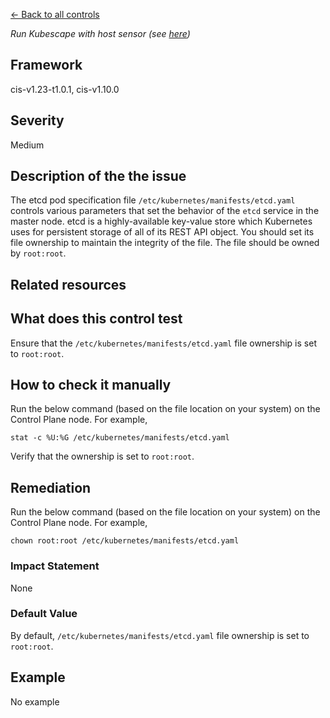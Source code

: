 [← Back to all controls](index.md)


_Run Kubescape with host sensor (see [here](../../components/host-sensor))_

## Framework

cis-v1.23-t1.0.1, cis-v1.10.0

## Severity

Medium

## Description of the the issue

The etcd pod specification file `/etc/kubernetes/manifests/etcd.yaml` controls various parameters that set the behavior of the `etcd` service in the master node. etcd is a highly-available key-value store which Kubernetes uses for persistent storage of all of its REST API object. You should set its file ownership to maintain the integrity of the file. The file should be owned by `root:root`.

## Related resources

## What does this control test

Ensure that the `/etc/kubernetes/manifests/etcd.yaml` file ownership is set to `root:root`.

## How to check it manually

Run the below command (based on the file location on your system) on the Control Plane node. For example,

```
stat -c %U:%G /etc/kubernetes/manifests/etcd.yaml

```

 Verify that the ownership is set to `root:root`.

## Remediation

Run the below command (based on the file location on your system) on the Control Plane node. For example,

```
chown root:root /etc/kubernetes/manifests/etcd.yaml

```

### Impact Statement

None

### Default Value

By default, `/etc/kubernetes/manifests/etcd.yaml` file ownership is set to `root:root`.

## Example

No example
